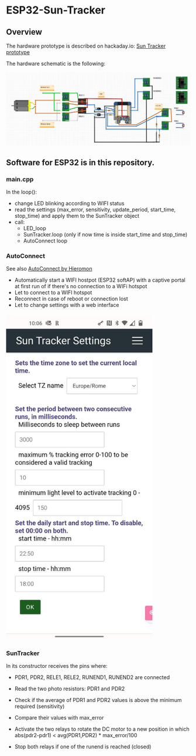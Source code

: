 # ESP32-Sun-Tracker

## Overview

The hardware prototype is described on hackaday.io: [Sun Tracker prototype](https://hackaday.io/project/188318-sun-tracker-prototype)

The hardware schematic is the following:

![](https://github.com/guido57/ESP32-Sun-Tracker/blob/master/docs/schematic.jpg)

## Software for ESP32 is in this repository.

### main.cpp

In the loop():
* change LED blinking according to WIFI status
* read the settings (max_error, sensitivity, update_period, start_time, stop_time) and apply them to the SunTracker object
* call:
  * LED_loop
  * SunTracker.loop (only if now time is inside start_time and stop_time)
  * AutoConnect loop

### AutoConnect

See also 
<a href="https://hieromon.github.io/AutoConnect/index.html" target="_blank">AutoConnect by Hieromon</a>

* Automatically start a WIFI hostpot (ESP32 softAP) with a captive portal at first run of if there's no connection to a WIFi hotspot
* Let to connect to a WIFI hotspot
* Reconnect in case of reboot or connection lost
* Let to change settings with a web interface

<img src="https://github.com/guido57/ESP32-Sun-Tracker/blob/master/docs/AutoConnect-settings.jpg" alt="drawing" width="400"/>

### SunTracker

In its constructor receives the pins where:
* PDR1, PDR2, RELE1, RELE2, RUNEND1, RUNEND2 
are connected 

* Read the two photo resistors: PDR1 and PDR2
* Check if the average of PDR1 and PDR2 values is above the minimum required (sensitivity)
* Compare their values with max_error
* Activate the two relays to rotate the DC motor to a new position in which abs(pdr2-pdr1) < avg(PDR1,PDR2) * max_error/100
* Stop both relays if one of the runend is reached (closed)



